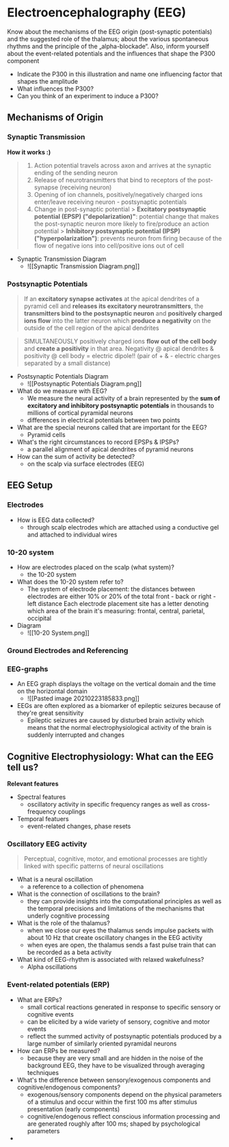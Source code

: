 # Electroencephalography (EEG)
Know about the mechanisms of the EEG origin (post-synaptic potentials) and the suggested role of the thalamus; about the various spontaneous rhythms and the principle of the „alpha\-blockade“. Also, inform yourself about the event-related potentials and the influences that shape the P300 component

- Indicate the P300 in this illustration and name one influencing factor that shapes the amplitude
- What influences the P300?
- Can you think of an experiment to induce a P300?

## Mechanisms of Origin
### Synaptic Transmission
**How it works :)**
> 1. Action potential travels across axon and arrives at the synaptic ending of the sending neuron
> 2. Release of neurotransmitters that bind to receptors of the post-synapse (receiving neuron)
> 3. Opening of ion channels, positively/negatively charged ions enter/leave receiving neuron - postsynaptic potentials
> 4. Change in post-synaptic potential
	> **Excitatory postsynaptic potential (EPSP) ("depolarization)"**: potential change that makes the post-synaptic neuron more likely to fire/produce an action potential
	> **Inhibitory postsynaptic potential (IPSP) ("hyperpolarization")**: prevents neuron from firing because of the flow of negative ions into cell/positive ions out of cell
- Synaptic Transmission Diagram
	- ![[Synaptic Transmission Diagram.png]]


### Postsynaptic Potentials
> If an **excitatory synapse activates** at the apical dendrites of a pyramid cell and **releases its excitatory neurotransmitters**, the **transmitters bind to the postsynaptic neuron** and **positively charged ions flow** into the latter neuron which **produce a negativity** on the outside of the cell region of the apical dendrites

> SIMULTANEOUSLY positively charged ions **flow out of the cell body** and **create a positivity** in that area. Negativity @ apical dendrites & positivity @ cell body = electric dipole!! (pair of + & - electric charges separated by a small distance)
- Postsynaptic Potentials Diagram
	- ![[Postsynaptic Potentials Diagram.png]]
- What do we measure with EEG?
	- We measure the neural activity of a brain represented by the **sum of excitatory and inhibitory postsynaptic potentials** in thousands to millions of cortical pyramidal neurons
	- differences in electrical potentials between two points
- What are the special neurons called that are important for the EEG?
	- Pyramid cells
- What's the right circumstances to record EPSPs & IPSPs?
	- a parallel alignment of apical dendrites of pyramid neurons
- How can the sum of activity be detected?
	- on the scalp via surface electrodes (EEG)

## EEG Setup
### Electrodes
- How is EEG data collected?
	- through scalp electrodes which are attached using a conductive gel and attached to individual wires

### 10-20 system
- How are electrodes placed on the scalp (what system)?
	- the 10-20 system
- What does the 10-20 system refer to?
	- The system of electrode placement: the distances between electrodes are either 10% or 20% of the total front - back or right - left distance
Each electrode placement site has a letter denoting which area of the brain it's measuring: frontal, central, parietal, occipital
- Diagram
	- ![[10-20 System.png]]

### Ground Electrodes and Referencing

### EEG-graphs
- An EEG graph displays the voltage on the vertical domain and the time on the horizontal domain
	- ![[Pasted image 20210223185833.png]]
- EEGs are often explored as a biomarker of epileptic seizures because of they're great sensitivity
	- Epileptic seizures are caused by disturbed brain activity which means that the normal electrophysiological activity of the brain is suddenly interrupted and changes

## Cognitive Electrophysiology: What can the EEG tell us?
**Relevant features**
- Spectral features
	- oscillatory activity in specific frequency ranges as well as cross-frequency couplings
- Temporal featuers
	- event-related changes, phase resets

### Oscillatory EEG activity
> Perceptual, cognitive, motor, and emotional processes are tightly linked with specific patterns of neural oscillations
- What is a neural oscillation
	- a reference to a collection of phenomena
- What is the connection of oscillations to the brain?
	- they can provide insights into the computational principles as well as the temporal precisions and limitations of the mechanisms that underly cognitive processing
- What is the role of the thalamus?
	- when we close our eyes the thalamus sends impulse packets with about 10 Hz that create oscillatory changes in the EEG activity
	- when eyes are open, the thalamus sends a fast pulse train that can be recorded as a beta activity
- What kind of EEG-rhythm is associated with relaxed wakefulness?
	- Alpha oscillations

### Event-related potentials (ERP)
- What are ERPs?
	- small cortical reactions generated in response to specific sensory or cognitive events
	- can be elicited by a wide variety of sensory, cognitive and motor events
	- reflect the summed activity of postsynaptic potentials produced by a large number of similarly oriented pyramidal neurons
- How can ERPs be measured?
	- because they are very small and are hidden in the noise of the background EEG, they have to be visualized through averaging techniques
- What's the difference between sensory/exogenous components and  cognitive/endogenous components?
	- exogenous/sensory components depend on the physical parameters of a stimulus and occur within the first 100 ms after stimulus presentation (early components)
	- cognitive/endogenous reflect conscious information processing and are generated roughly after 100 ms; shaped by psychological parameters
- 